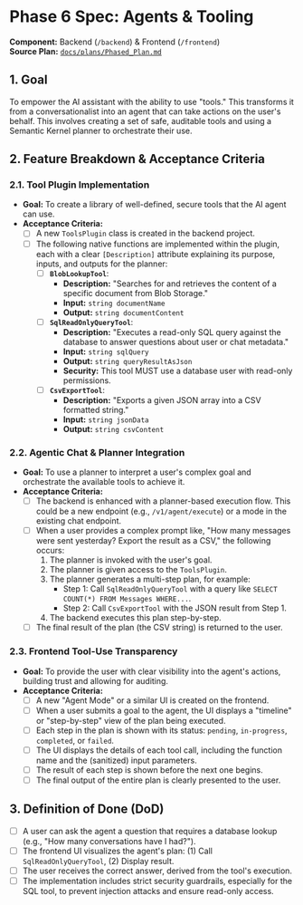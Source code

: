 # Phase 6 Spec: Agents & Tooling

**Component:** Backend (`/backend`) & Frontend (`/frontend`)  
**Source Plan:** [`docs/plans/Phased_Plan.md`](/docs/plans/Phased_Plan.md)

## 1. Goal

To empower the AI assistant with the ability to use "tools." This transforms it from a conversationalist into an agent that can take actions on the user's behalf. This involves creating a set of safe, auditable tools and using a Semantic Kernel planner to orchestrate their use.

## 2. Feature Breakdown & Acceptance Criteria

### 2.1. Tool Plugin Implementation

-   **Goal:** To create a library of well-defined, secure tools that the AI agent can use.
-   **Acceptance Criteria:**
    -   [ ] A new `ToolsPlugin` class is created in the backend project.
    -   [ ] The following native functions are implemented within the plugin, each with a clear `[Description]` attribute explaining its purpose, inputs, and outputs for the planner:
        -   [ ] **`BlobLookupTool`**:
            -   **Description:** "Searches for and retrieves the content of a specific document from Blob Storage."
            -   **Input:** `string documentName`
            -   **Output:** `string documentContent`
        -   [ ] **`SqlReadOnlyQueryTool`**:
            -   **Description:** "Executes a read-only SQL query against the database to answer questions about user or chat metadata."
            -   **Input:** `string sqlQuery`
            -   **Output:** `string queryResultAsJson`
            -   **Security:** This tool MUST use a database user with read-only permissions.
        -   [ ] **`CsvExportTool`**:
            -   **Description:** "Exports a given JSON array into a CSV formatted string."
            -   **Input:** `string jsonData`
            -   **Output:** `string csvContent`

### 2.2. Agentic Chat & Planner Integration

-   **Goal:** To use a planner to interpret a user's complex goal and orchestrate the available tools to achieve it.
-   **Acceptance Criteria:**
    -   [ ] The backend is enhanced with a planner-based execution flow. This could be a new endpoint (e.g., `/v1/agent/execute`) or a mode in the existing chat endpoint.
    -   [ ] When a user provides a complex prompt like, "How many messages were sent yesterday? Export the result as a CSV," the following occurs:
        1.  The planner is invoked with the user's goal.
        2.  The planner is given access to the `ToolsPlugin`.
        3.  The planner generates a multi-step plan, for example:
            -   Step 1: Call `SqlReadOnlyQueryTool` with a query like `SELECT COUNT(*) FROM Messages WHERE...`.
            -   Step 2: Call `CsvExportTool` with the JSON result from Step 1.
        4.  The backend executes this plan step-by-step.
    -   [ ] The final result of the plan (the CSV string) is returned to the user.

### 2.3. Frontend Tool-Use Transparency

-   **Goal:** To provide the user with clear visibility into the agent's actions, building trust and allowing for auditing.
-   **Acceptance Criteria:**
    -   [ ] A new "Agent Mode" or a similar UI is created on the frontend.
    -   [ ] When a user submits a goal to the agent, the UI displays a "timeline" or "step-by-step" view of the plan being executed.
    -   [ ] Each step in the plan is shown with its status: `pending`, `in-progress`, `completed`, or `failed`.
    -   [ ] The UI displays the details of each tool call, including the function name and the (sanitized) input parameters.
    -   [ ] The result of each step is shown before the next one begins.
    -   [ ] The final output of the entire plan is clearly presented to the user.

## 3. Definition of Done (DoD)

-   [ ] A user can ask the agent a question that requires a database lookup (e.g., "How many conversations have I had?").
-   [ ] The frontend UI visualizes the agent's plan: (1) Call `SqlReadOnlyQueryTool`, (2) Display result.
-   [ ] The user receives the correct answer, derived from the tool's execution.
-   [ ] The implementation includes strict security guardrails, especially for the SQL tool, to prevent injection attacks and ensure read-only access.